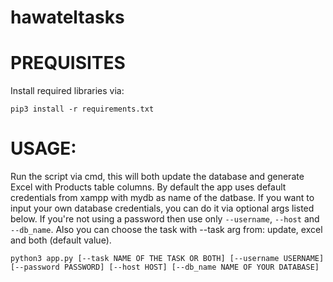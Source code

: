 # hawateltasks
# PREQUISITES
Install required libraries via:
```
pip3 install -r requirements.txt
```
# USAGE:

Run the script via cmd, this will both update the database and generate Excel with  Products table columns. By default the app uses default credentials from xampp with mydb as name of the datbase. If you want to input your own database credentials, you can do it via optional args listed below. If you're not using a password then use only `--username`, `--host` and `--db_name`. Also you can choose the task with --task arg from: update, excel and both (default value).
```
python3 app.py [--task NAME OF THE TASK OR BOTH] [--username USERNAME] [--password PASSWORD] [--host HOST] [--db_name NAME OF YOUR DATABASE] 
```
